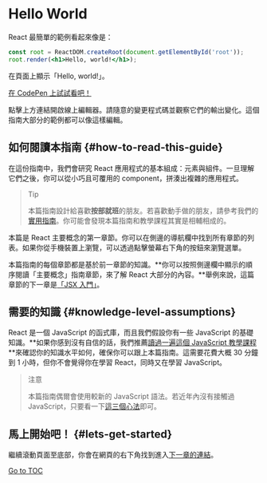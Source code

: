
# Hello World


React 最簡單的範例看起來像是：

```jsx
const root = ReactDOM.createRoot(document.getElementById('root'));
root.render(<h1>Hello, world!</h1>);
```

在頁面上顯示「Hello, world!」。

[在 CodePen 上試試看吧！](https://codepen.io/gaearon/pen/rrpgNB?editors=1010)

點擊上方連結開啟線上編輯器。請隨意的變更程式碼並觀察它們的輸出變化。這個指南大部分的範例都可以像這樣編輯。


## 如何閱讀本指南 {#how-to-read-this-guide}

在這份指南中，我們會研究 React 應用程式的基本組成：元素與組件。一旦理解它們之後，你可以從小巧且可覆用的 component，拼湊出複雜的應用程式。

>Tip
>
>本篇指南設計給喜歡**按部就班**的朋友。若喜歡動手做的朋友，請參考我們的[實用指南](/tutorial/tutorial.html)。你可能會發現本篇指南和教學課程其實是相輔相成的。

本篇是 React 主要概念的第一章節。你可以在側邊的導航欄中找到所有章節的列表。如果你從手機裝置上瀏覽，可以透過點擊螢幕右下角的按鈕來瀏覽選單。

本篇指南的每個章節都是基於前一章節的知識。**你可以按照側邊欄中顯示的順序閱讀「主要概念」指南章節，來了解 React 大部分的內容。**舉例來說，這篇章節的下一章是[「JSX 入門」](./introducing-jsx.html)。

## 需要的知識 {#knowledge-level-assumptions}

React 是一個 JavaScript 的函式庫，而且我們假設你有一些 JavaScript 的基礎知識。**如果你感到沒有自信的話，我們推薦[讀過一遍這個 JavaScript 教學課程](https://developer.mozilla.org/en-US/docs/Web/JavaScript/A_re-introduction_to_JavaScript)**來確認你的知識水平如何，確保你可以跟上本篇指南。這需要花費大概 30 分鐘到 1 小時，但你不會覺得你在學習 React，同時又在學習 JavaScript。

>注意
>
>本篇指南偶爾會使用較新的 JavaScript 語法。若近年內沒有接觸過 JavaScript，只要看一下[這三個心法](https://gist.github.com/gaearon/683e676101005de0add59e8bb345340c)即可。

## 馬上開始吧！ {#lets-get-started}

繼續滾動頁面至底部，你會在網頁的右下角找到進入[下一章的連結](./introducing-jsx.html)。

<span style="float: footnote;"><a href="./index.html#toc">Go to TOC</a></span>
